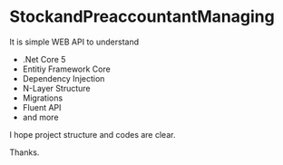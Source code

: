 # StockandPreaccountantManaging

It is simple WEB API to understand 
  * .Net Core 5
  * Entitiy Framework Core
  * Dependency Injection
  * N-Layer Structure
  * Migrations
  * Fluent API
  * and more

I hope project structure and codes are clear.

Thanks.
